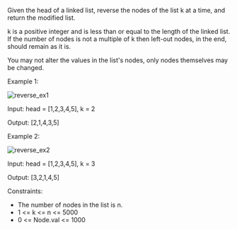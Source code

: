 
Given the head of a linked list, reverse the nodes of the list k at a time, and return the modified list.

k is a positive integer and is less than or equal to the length of the linked list. If the number of nodes is not a multiple of k then left-out nodes, in the end, should remain as it is.

You may not alter the values in the list's nodes, only nodes themselves may be changed.

Example 1:

![reverse_ex1](https://user-images.githubusercontent.com/65892342/223037182-f06a484a-d818-436c-8ecc-bc61380cefc0.jpg)

Input: head = [1,2,3,4,5], k = 2

Output: [2,1,4,3,5]

Example 2:

![reverse_ex2](https://user-images.githubusercontent.com/65892342/223037259-1621a3d2-6d5b-4e2a-8d17-8b8eb24d1194.jpg)

Input: head = [1,2,3,4,5], k = 3

Output: [3,2,1,4,5]

Constraints:
* The number of nodes in the list is n.
* 1 <= k <= n <= 5000
* 0 <= Node.val <= 1000
